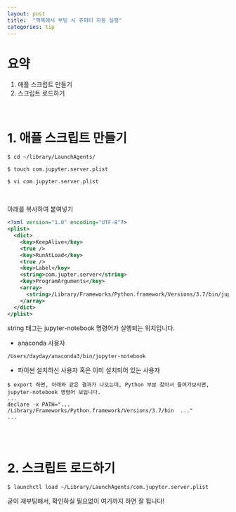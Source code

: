 ```yaml
---
layout: post
title:  "맥북에서 부팅 시 쥬피터 자동 실행"
categories: tip
---
```


# 요약
1. 애플 스크립트 만들기
2. 스크립트 로드하기
<br>

# 1. 애플 스크립트 만들기

```shell
$ cd ~/library/LaunchAgents/

$ touch com.jupyter.server.plist

$ vi com.jupyter.server.plist 
```
<br>

아래를 복사하여 붙여넣기
```xml
<?xml version="1.0" encoding="UTF-8"?>
<plist>
  <dict>
    <key>KeepAlive</key>
    <true />
    <key>RunAtLoad</key>
    <true />
    <key>Label</key>
    <string>com.jupter.server</string>
    <key>ProgramArguments</key>
    <array>
      <string>/Library/Frameworks/Python.framework/Versions/3.7/bin/jupyter-notebook</string>
    </array>
  </dict>
</plist>
```
string 태그는 jupyter-notebook 명령어가 실행되는 위치입니다.
-  anaconda 사용자
```shell
/Users/dayday/anaconda3/bin/jupyter-notebook
```
-  파이썬 설치하신 사용자 혹은 이미 설치되어 있는 사용자
```shell
$ export 하면, 아래와 같은 결과가 나오는데, Python 부분 찾아서 들어가보시면, jupyter-notebook 명령어 보입니다.
...
declare -x PATH="...  /Library/Frameworks/Python.framework/Versions/3.7/bin  ..."
...
```
<br>
<br>

# 2. 스크립트 로드하기

```shell
$ launchctl load ~/Library/LaunchAgents/com.jupyter.server.plist 
```

굳이 재부팅해서, 확인하실 필요없이 여기까지 하면 잘 됩니다!